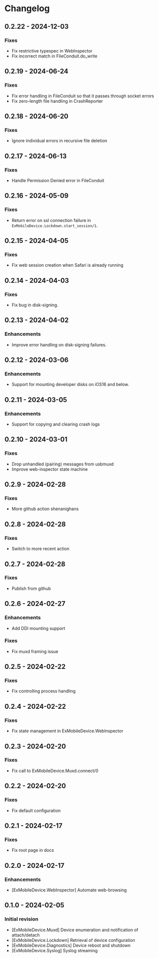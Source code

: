# Changelog

## 0.2.22 - 2024-12-03

### Fixes

- Fix restrictive typespec in WebInspector
- Fix incorrect match in FileConduit.do_write

## 0.2.19 - 2024-06-24

### Fixes

- Fix error handling in FileConduit so that it passes through socket errors
- Fix zero-length file handling in CrashReporter

## 0.2.18 - 2024-06-20

### Fixes

- Ignore individual errors in recursive file deletion

## 0.2.17 - 2024-06-13

### Fixes

- Handle Permission Denied error in FileConduit

## 0.2.16 - 2024-05-09

### Fixes

- Return error on ssl connection failure in `ExMobileDevice.Lockdown.start_session/1`.

## 0.2.15 - 2024-04-05

### Fixes

- Fix web session creation when Safari is already running

## 0.2.14 - 2024-04-03

### Fixes

- Fix bug in disk-signing.

## 0.2.13 - 2024-04-02

### Enhancements

- Improve error handling on disk-signing failures.

## 0.2.12 - 2024-03-06

### Enhancements

- Support for mounting developer disks on iOS16 and below.

## 0.2.11 - 2024-03-05

### Enhancements

- Support for copying and clearing crash logs

## 0.2.10 - 2024-03-01

### Fixes

- Drop unhandled (pairing) messages from usbmuxd
- Improve web-inspector state machine

## 0.2.9 - 2024-02-28

### Fixes

- More github action shenanighans

## 0.2.8 - 2024-02-28

### Fixes

- Switch to more recent action

## 0.2.7 - 2024-02-28

### Fixes

- Publish from github

## 0.2.6 - 2024-02-27

### Enhancements

- Add DDI mounting support

### Fixes

- Fix muxd framing issue

## 0.2.5 - 2024-02-22

### Fixes

- Fix controlling process handling

## 0.2.4 - 2024-02-22

### Fixes

- Fix state management in ExMobileDevice.WebInspector

## 0.2.3 - 2024-02-20

### Fixes

- Fix call to ExMobileDevice.Muxd.connect/0

## 0.2.2 - 2024-02-20

### Fixes

- Fix default configuration

## 0.2.1 - 2024-02-17

### Fixes

- Fix root page in docs

## 0.2.0 - 2024-02-17

### Enhancements

- [ExMobileDevice.WebInspector] Automate web-browsing

## 0.1.0 - 2024-02-05

### Initial revision

- [ExMobileDevice.Muxd] Device enumeration and notification of attach/detach
- [ExMobileDevice.Lockdown] Retrieval of device configuration
- [ExMobileDevice.Diagnostics] Device reboot and shutdown
- [ExMobileDevice.Syslog] Syslog streaming
